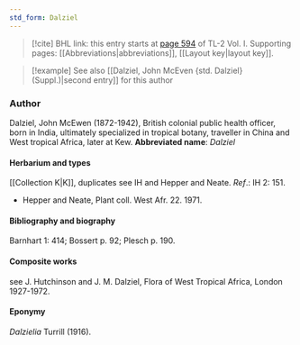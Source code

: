 ```yaml
---
std_form: Dalziel
---
```


> [!cite] BHL link: this entry starts at [page 594](https://www.biodiversitylibrary.org/page/33120725) of TL-2 Vol. I.
> Supporting pages: [[Abbreviations|abbreviations]], [[Layout key|layout key]].

> [!example] See also [[Dalziel, John McEven {std. Dalziel} (Suppl.)|second entry]] for this author

### Author

Dalziel, John McEwen (1872-1942), British colonial public health officer, born in India, ultimately specialized in tropical botany, traveller in China and West tropical Africa, later at Kew. 
**Abbreviated name**: *Dalziel*

#### Herbarium and types

[[Collection K|K]], duplicates see IH and Hepper and Neate.
*Ref*.: IH 2: 151.
- Hepper and Neate, Plant coll. West Afr. 22. 1971.

#### Bibliography and biography

Barnhart 1: 414; Bossert p. 92; Plesch p. 190.

#### Composite works

see J. Hutchinson and J. M. Dalziel, Flora of West Tropical Africa, London 1927-1972.

#### Eponymy

*Dalzielia* Turrill (1916).

